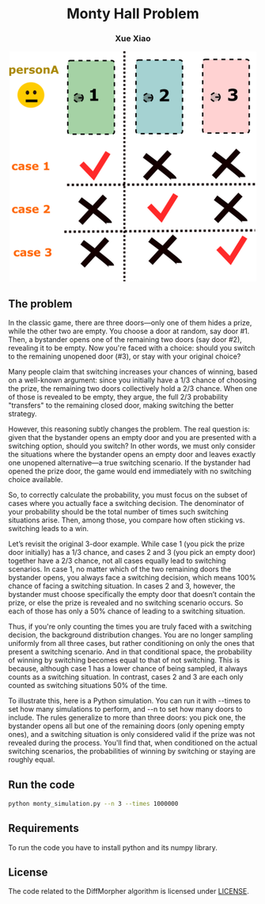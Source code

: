 <p align="center">
  <h1 align="center">Monty Hall Problem</h1>
  <h3 align="center">Xue Xiao</h3>
  <div align="center">
        <img src="./diagram.png", width="500">
  </div>
  
## The problem
In the classic game, there are three doors—only one of them hides a prize, while the other two are empty. You choose a door at random, say door #1. Then, a bystander opens one of the remaining two doors (say door #2), revealing it to be empty. Now you're faced with a choice: should you switch to the remaining unopened door (#3), or stay with your original choice?

Many people claim that switching increases your chances of winning, based on a well-known argument: since you initially have a 1/3 chance of choosing the prize, the remaining two doors collectively hold a 2/3 chance. When one of those is revealed to be empty, they argue, the full 2/3 probability "transfers" to the remaining closed door, making switching the better strategy.

However, this reasoning subtly changes the problem. The real question is: given that the bystander opens an empty door and you are presented with a switching option, should you switch? In other words, we must only consider the situations where the bystander opens an empty door and leaves exactly one unopened alternative—a true switching scenario. If the bystander had opened the prize door, the game would end immediately with no switching choice available.

So, to correctly calculate the probability, you must focus on the subset of cases where you actually face a switching decision. The denominator of your probability should be the total number of times such switching situations arise. Then, among those, you compare how often sticking vs. switching leads to a win.

Let’s revisit the original 3-door example. While case 1 (you pick the prize door initially) has a 1/3 chance, and cases 2 and 3 (you pick an empty door) together have a 2/3 chance, not all cases equally lead to switching scenarios. In case 1, no matter which of the two remaining doors the bystander opens, you always face a switching decision, which means 100% chance of facing a switching situation. In cases 2 and 3, however, the bystander must choose specifically the empty door that doesn’t contain the prize, or else the prize is revealed and no switching scenario occurs. So each of those has only a 50% chance of leading to a switching situation.

Thus, if you're only counting the times you are truly faced with a switching decision, the background distribution changes. You are no longer sampling uniformly from all three cases, but rather conditioning on only the ones that present a switching scenario. And in that conditional space, the probability of winning by switching becomes equal to that of not switching. This is because, although case 1 has a lower chance of being sampled, it always counts as a switching situation. In contrast, cases 2 and 3 are each only counted as switching situations 50% of the time.

To illustrate this, here is a Python simulation. You can run it with --times to set how many simulations to perform, and --n to set how many doors to include. The rules generalize to more than three doors: you pick one, the bystander opens all but one of the remaining doors (only opening empty ones), and a switching situation is only considered valid if the prize was not revealed during the process. You'll find that, when conditioned on the actual switching scenarios, the probabilities of winning by switching or staying are roughly equal.

## Run the code
```bash
python monty_simulation.py --n 3 --times 1000000
```
</p>


## Requirements
To run the code you have to install python and its numpy library.

## License
The code related to the DiffMorpher algorithm is licensed under [LICENSE](LICENSE). 
